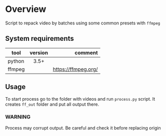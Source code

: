 # Overview
Script to repack video by batches using some common presets with `ffmpeg`

## System requirements

|tool|version|comment|
|---|:---:|---:|
|python|3.5+||
|ffmpeg| |https://ffmpeg.org/|

## Usage
To start process go to the folder with videos and run `process.py` script.
It creates `ff_out` folder and put all output there.

### WARNING
Process may corrupt output. Be careful and check it before replacing origin 